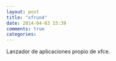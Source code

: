 ```yaml
---
layout: post
title: "xfrun4"
date: 2014-04-03 15:39
comments: true
categories: 
---
```

Lanzador de aplicaciones propio de xfce.

